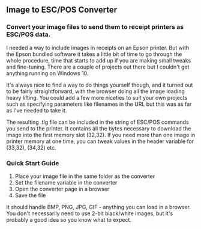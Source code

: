 ## Image to ESC/POS Converter

### Convert your image files to send them to receipt printers as ESC/POS data.

I needed a way to include images in receipts on an Epson printer. But with the
Epson bundled software it takes a little bit of time to go through the whole
procedure, time that starts to add up if you are making small tweaks and
fine-tuning. There are a couple of projects out there but I couldn't get
anything running on Windows 10.

It's always nice to find a way to do things yourself though, and it turned out
to be fairly straightforward, with the browser doing all the image loading heavy
lifting. You could add a few more niceties to suit your own projects such as
specifying parameters like filenames in the URL but this was as far as I've
needed to take it.

The resulting .tlg file can be included in the string of ESC/POS commands you
send to the printer. It contains all the bytes necessary to download the image
into the first memory slot (32,32). If you need more than one image in printer
memory at one time, you can tweak values in the header variable for (33,32),
(34,32) etc.

### Quick Start Guide
1. Place your image file in the same folder as the converter
2. Set the filename variable in the converter
3. Open the converter page in a browser
4. Save the file

It should handle BMP, PNG, JPG, GIF - anything you can load in a browser. You
don't necessarily need to use 2-bit black/white images, but it's probably a good
idea so you know what to expect.